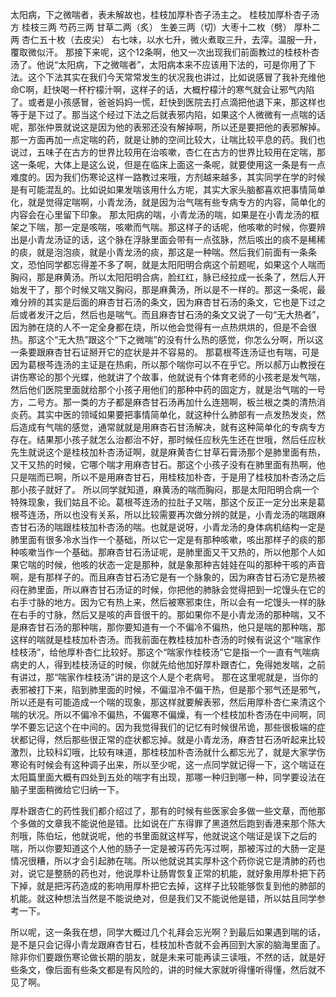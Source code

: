 太阳病，下之微喘者，表未解故也，桂枝加厚朴杏子汤主之。
桂枝加厚朴杏子汤方
桂枝三两  芍药三两  甘草二两（炙）  生姜三两（切）大枣十二枚（劈）  厚朴二两  杏仁五十枚（去皮尖）
右七味，以水七升，微火煮取三升，去滓。温服一升，覆取微似汗。
那接下来呢，这个12条啊，他又一次出现我们前面教过的桂枝朴杏汤了。他说“太阳病，下之微喘者”，太阳病本来不应该用下法的，可是你用了下法。这个下法其实在我们今天常常发生的状况我也讲过，比如说感冒了我补充维他命C啊，赶快喝一杯柠檬汁啊，这样子的话，大概柠檬汁的寒气就会让邪气内陷了。或者是小孩感冒，爸爸妈妈一慌，赶快到医院去打点滴把他退下来，那这样也等于是下过了。那当这个经过下法之后就表邪内陷，如果这个人微微有一点喘的话呢，那张仲景就说这是因为他的表邪还没有解掉啊，所以还是要把他的表邪解掉。那一方面再加一点定喘的药，就是让肺的空间比较大，让喘比较平息的药。我们也说过，五味子在古方的世界比较用在治咳嗽，杏仁在古方的世界比较用在定喘，那这一条呢，大体上是这么说，但是在临床上面这一条呢，就要使用这一条是有一点难度的。因为我们伤寒论这样一路教过来哦，方剂越来越多，其实同学在学的时候是有可能混乱的。比如说如果发喘该用什么方呢，其实大家头脑都喜欢把事情简单化，就是觉得定喘啊，小青龙汤，就是因为治气喘有些专病专方的内容，简单化的内容会在心里留下印象。
那太阳病的喘，小青龙汤的喘，如果是在小青龙汤的框架之下喘，那一定是咳喘，咳嗽而气喘。那这样子的话呢，他咳嗽的时候，你要辨出是小青龙汤证的话，这个脉在浮脉里面会带有一点弦脉，然后咳出的痰不是稀稀的痰，就是泡泡痰，就是小青龙汤的痰，那这是一种喘。然后我们前面有一条条文，恐怕同学都忘得差不多了啊，就是太阳阳明合病这个前题呢，如果这个人喘而胸闷，那是麻黄汤。所以太阳阳明合病，脸红红，脉已经拉成一长条了，然后人开始发干了，那个时候又喘又胸闷，那是麻黄汤，所以是不一样的。那这一条呢，最难分辨的其实是后面的麻杏甘石汤的条文，因为麻杏甘石汤的条文，它也是下过之后或者发汗之后，然后也是喘气。而且麻杏甘石汤的条文又说了一句“无大热者”，因为肺在烧的人不一定全身都在烧，所以他会觉得有一点热烘烘的，但是不会很热。那这个“无大热”跟这个“下之微喘”的没有什么热的感觉，你怎么分啊，所以这一条要跟麻杏甘石证掰开它的症状是并不容易的。
那葛根芩连汤证也有喘，可是因为葛根芩连汤的主证是在热痢，所以那个喘你可以不在乎它。所以郝万山教授在讲伤寒论的那个光蝶，他就讲了个故事，他就说有个体育老师的小孩老是发气喘，然后他们医院里面就给那个小孩子用他们的那种中药的固定方，就是治气喘的一号方，二号方。那一类的方子都是麻杏甘石汤再加什么连翘啊，板兰根之类的清热消炎药。其实中医的领域如果要把事情简单化，就这种什么肺部有一点发热发炎，然后造成有气喘的感觉，通常就就是用麻杏石甘汤解决，就有这种简单化的专病专方存在。结果那小孩子就怎么治都治不好，那时候任应秋先生还在世哦，然后任应秋先生就说这个是桂枝加朴杏汤证啊，就是麻黄杏仁甘草石膏汤那个是肺里面有热，又干又热的时候，它哪个喘才用麻杏甘石。那这个小孩子没有在肺里面有热啊，他只是喘而已啊，所以不是用麻杏甘石，用桂枝加朴杏，于是用了桂枝加朴杏汤之后那小孩子就好了。
所以同学就知道，麻黄汤的喘而胸闷，那是太阳阳明合病一个特殊现象，我们姑且不论。葛根芩连汤的拉肚子又喘，那这个反正一定分出来是葛根芩连汤，所以也没有关系，所以比较需要再次做分辨的就是，小青龙汤的喘跟麻杏甘石汤的喘跟桂枝加朴杏汤的喘。也就是说呀，小青龙汤的身体病机结构一定是肺里面有很多冷水当作一个基础，所以它一定是有那种咳嗽，咳出那样子的痰的那种咳嗽当作一个基础。那麻杏甘石汤证呢，是肺里面又干又热的，所以他那个人如果它喘的时候，他咳的状态一定是那种，就是象那种吉娃娃在叫的那种干咳的声音啊，是有那样子的。而且麻杏甘石汤它是有一个脉象的，因为麻杏甘石汤它是热被闷在肺里面，所以麻杏甘石汤证的时候，你把他的肺脉会觉得把到一坨馒头在它的右手寸脉的地方。因为它有热上来，然后被寒邪束住，所以会有一坨馒头一样的脉在右手的寸脉，然后又是咳的声音很干的。那如果你不是小青龙汤的那种喘，又不是麻杏甘石汤的那种喘，那你要知道有一个不偏冷不偏热，他只是喘的那种喘，那这样的喘就是桂枝加朴杏汤。而我前面在教桂枝加朴杏汤的时候有说这个“喘家作桂枝汤”，给他厚朴杏仁比较好。那这个“喘家作桂枝汤”它是指一个一直有气喘病病史的人，得到桂枝汤证的时候，你就先给他加好厚朴跟杏仁，免得她发喘，之前有讲过，那“喘家作桂枝汤”讲的是这个人是个老病号。
那在这里呢就是，当你的表邪被打下来，陷到肺里面的时候，不偏湿冷不偏干热，但是那个邪气还是邪气，所以还是有可能造成一个喘的现象，那这样就要解表邪，然后用厚朴杏仁来清这个喘的状况。所以不偏冷不偏热，不偏寒不偏燥，有一个桂枝加朴杏汤在中间啊，同学不要忘记这个在中间的。因为我觉得我们的记忆有时候很吊诡，那些很极端的症状都记得，然后那些很正常的症状都忘掉。就是小青龙汤，麻杏甘石汤听起来比较激烈，比较科幻哦，比较有味道，那桂枝加朴杏汤就什么都忘光了，就是大家学伤寒论有时候会有这种调子出来，所以至少呢，这一点同学就记得一下，这个喘证在太阳篇里面大概有四处到五处的喘字有出现，那哪一种归到哪一种，同学要设法在脑子里面稍微给它归纳一下。

厚朴跟杏仁的药性我们都介绍过了，那有的时候有些医家会多做一些文章，而他那个多做的文章我不能说他是错。比如说在广东得罪了黑道然后跑到香港来那个陈大剂哦，陈伯坛，他就说呢，他的书里面就这样写，他就说这个喘证是误下之后的喘，所以你要知道这个人他的肠子一定是被泻药先泻过啊，那被泻过的大肠一定是情况很糟，所以才会引起肺在喘。所以他就说其实厚朴这个药你说它是清肺的药也对，说它是整肠的药也对，他说厚朴让肠胃恢复正常的机能，就好象用厚朴把下药下掉，就是把泻药造成的影响用厚朴把它去掉，这样子比较能够恢复到他的肺部的机能。就这种想法当然是不能说绝对，但是我们又不能说他是错，所以姑且同学参考一下。

所以呢，这一条我在想，同学大概过几个礼拜会忘光啊？到最后如果遇到喘的话，是不是只会记得小青龙跟麻杏甘石，桂枝加朴杏就不会再回到大家的脑海里面了。除非你们要跟伤寒论做长期的朋友，就是未来可能再读三读哦，不然的话，就是好些条文，像后面有些条文都是有风险的，讲的时候大家就听得懂听得懂，然后就不见了啊。
